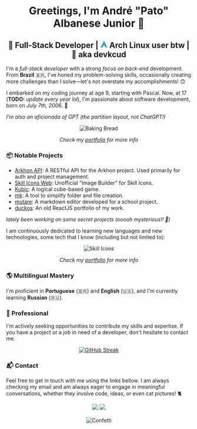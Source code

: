<h1 align="center">Greetings, I'm André "Pato" Albanese Junior 👋</h1>
<h2 align="center">🚀 Full-Stack Developer | <img height="20" src="icons/archlinux.svg"> Arch Linux user btw | 🦆 aka devkcud</h2>

I'm a _full-stack developer_ with a strong _focus on back-end_ development. From **Brazil** 🇧🇷, I've honed my problem-solving skills, occasionally creating more challenges than I solve—let's not overstate my accomplishments! 🙃

I embarked on my coding journey at age 9, starting with Pascal. Now, at 17 (**TODO:** _update every year lol_), I'm passionate about software development, born on _July 7th, 2006_. 🎈

_I'm also an aficionado of GPT (the partition layout, not ChatGPT!)_

<div align="center">
	<img src="https://i.imgur.com/1gSB77J.gif" alt="Baking Bread" />
</div>

<p align="center">
	<i>Check my <a href="https://devkcud.vercel.app">portfolio</a> for more info</i>
</p>

### 📦️ Notable Projects

* [Arkhon API](https://github.com/swibly/arkhon-api): A RESTful API for the Arkhon project. Used primarily for auth and project management.
* [Skill Icons Web](https://github.com/devkcud/skill-icons-web): Unofficial "Image Builder" for Skill Icons.
* [Kubic](https://github.com/devkcud/Kubic): A logical cube-based game.
* [mk](https://github.com/devkcud/mk): A tool to simplify folder and file creation.
* [mutare](https://github.com/devkcud/mutare): A markdown editor developed for a school project.
* [duckos](https://github.com/devkcud/duckos): An old ReactJS portfolio of my work.

_lately been working on some secret projects (ooooh mysterious!! 🎃)_

I am continuously dedicated to learning new languages and new technologies, some tech that I know (including but not limited to):

<div align="center">
	<img src="https://skillicons.dev/icons?i=astro,svelte,nextjs,golang,rust,typescript,java,python,php,tailwindcss,firebase,mongodb,postgresql,mysql,prisma,linux,arch,kali,neovim,docker&theme=dark&perline=10" alt="Skill Icons" />
</div>

<p align="center">
	<i>Check my <a href="https://devkcud.vercel.app">portfolio</a> for more info</i>
</p>

### 🌎 Multilingual Mastery

I'm proficient in **Portuguese** (🇧🇷) and **English** (🇺🇸), and I'm currently learning **Russian** (🇷🇺).

### 💼 Professional

I'm actively seeking opportunities to contribute my skills and expertise. If you have a project or a job in need of a developer, don't hesitate to contact me.

<p align="center">
	<a href="https://git.io/streak-stats">
		<img src="https://streak-stats.demolab.com?user=devkcud&theme=transparent&hide_border=true&hide_total_contributions=true" alt="GitHub Streak" />
	</a>
</p>

### 📬 Contact

Feel free to get in touch with me using the links bellow. I am always checking my email and am always eager to engage in meaningful conversations, whether they involve code, ideas, or even cat pictures! 🐈️

<div align="center">
	<a href = "mailto:andrescalisejr@gmail.com"><img src="https://img.shields.io/badge/-Gmail-%23cd3c2f?style=for-the-badge&logo=gmail&logoColor=white"></a>
	<a href = "mailto:patommmmm@proton.me"><img src="https://img.shields.io/badge/-Proton%20Mail-%236d4aff?style=for-the-badge&logo=protonmail&logoColor=white"></a>
</div>

<br />

<div align="center">
	<img src="https://i.imgur.com/7NbLOSy.gif" alt="Confetti" />
</div>

